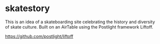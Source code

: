 # skatestory
This is an idea of a skateboarding site celebrating the history and diversity of skate culture. Built on an AirTable using the Postlight framework Liftoff.

https://github.com/postlight/liftoff
